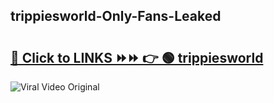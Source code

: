 
 ## trippiesworld-Only-Fans-Leaked

# <h2><a href="https://clipsfans.com/trippiesworld&ref=git">🔗 Click to LINKS ⏩⏩ 👉 🟢 trippiesworld </a></h2>

<a href="https://clipsfans.com/trippiesworld&ref=git" rel="nofollow" data-target="animated-image.originalLink"><img src="https://i.ibb.co.com/xMMVF88/686577567.gif" alt="Viral Video Original" style="max-width: 100%; display: inline-block;" data-target="animated-image.originalImage"></a>

